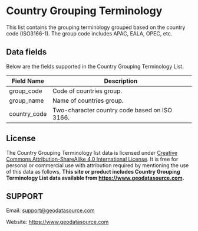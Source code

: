 # Country Grouping Terminology
This list contains the grouping terminology grouped based on the country code (ISO3166-1). The group code includes APAC, EALA, OPEC, etc.

## Data fields
Below are the fields supported in the Country Grouping Terminology List.

|Field Name|Description|
|---|---|
|group_code|Code of countries group.|
|group_name|Name of countries group.|
|country_code|Two-character country code based on ISO 3166.|


## License
The Country Grouping Terminology list data is licensed under [Creative Commons Attribution-ShareAlike 4.0 International License](https://creativecommons.org/licenses/by-sa/4.0/). It is free for personal or commercial use with attribution required by mentioning the use of this data as follows,
**This site or product includes Country Grouping Terminology List data available from <a href="https://www.geodatasource.com">https://www.geodatasource.com</a>.**


## SUPPORT
Email: support@geodatasource.com

Website: https://www.geodatasource.com